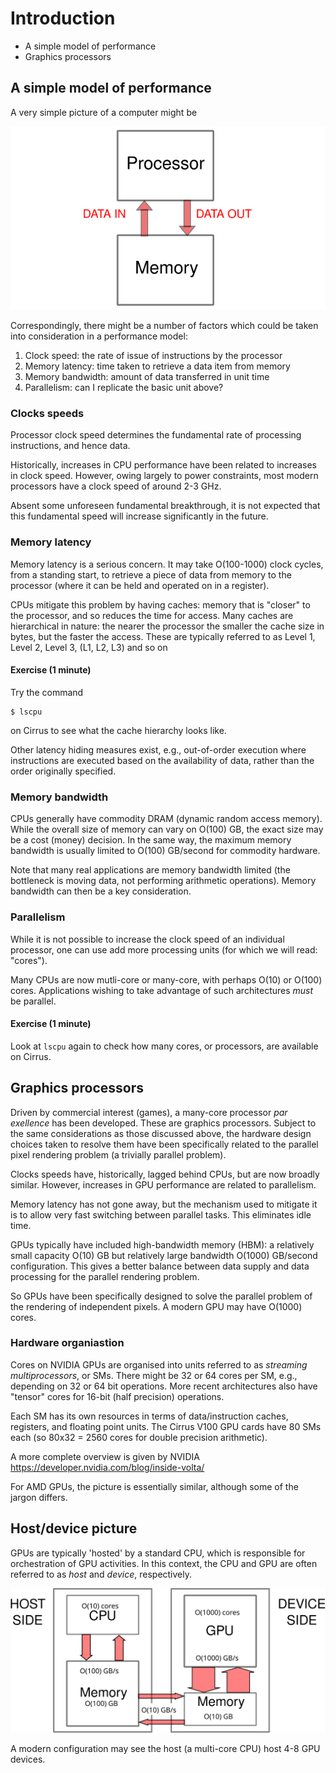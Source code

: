 # Introduction

- A simple model of performance
- Graphics processors

## A simple model of performance

A very simple picture of a computer might be

![A simple picture of CPU/memory](../images/ks-schematic-simple.svg)

Correspondingly, there might be a number of factors which could be
taken into consideration in a performance model:

1. Clock speed: the rate of issue of instructions by the processor
2. Memory latency: time taken to retrieve a data item from memory
3. Memory bandwidth: amount of data transferred in unit time
4. Parallelism: can I replicate the basic unit above?


### Clocks speeds

Processor clock speed determines the fundamental rate of processing
instructions, and hence data.

Historically, increases in CPU performance have been related to increases
in clock speed. However, owing largely to power constraints, most modern
processors have a clock speed of around 2-3 GHz.

Absent some unforeseen fundamental breakthrough, it is not expected that
this fundamental speed will increase significantly in the future.

### Memory latency

Memory latency is a serious concern. It may take O(100-1000)
clock cycles, from a standing start, to retrieve a piece of
data from memory to the processor (where it can be held and
operated on in a register).


CPUs mitigate this problem by having caches: memory that is
"closer" to the processor, and so reduces the time for access.
Many caches are hierarchical in nature: the nearer the processor
the smaller the cache size in bytes, but the faster the access.
These are typically referred to  as Level 1, Level 2, Level 3,
(L1, L2, L3) and so on

#### Exercise (1 minute)

Try the command
```
$ lscpu
```
on Cirrus to see what the cache hierarchy looks like.

Other latency hiding measures exist, e.g., out-of-order execution
where instructions are executed based on the availability of data,
rather than the order originally specified.

### Memory bandwidth

CPUs generally have commodity DRAM (dynamic
random access memory). While the overall size of memory can
vary on O(100) GB, the exact size may be a cost (money) decision.
In the same way, the maximum memory bandwidth is usually limited
to O(100) GB/second for commodity hardware.

Note that many real applications are memory bandwidth limited
(the bottleneck is moving data, not performing arithmetic operations).
Memory bandwidth can then be a key consideration.

### Parallelism

While it is not possible to increase the clock speed of an individual
processor, one can use add more processing units (for which we will
read: "cores").

Many CPUs are now mutli-core or many-core, with perhaps O(10) or O(100)
cores. Applications wishing to take advantage of such architectures
*must* be parallel.

#### Exercise (1 minute)

Look at `lscpu` again to check how many cores, or processors, are
available on Cirrus.


## Graphics processors

Driven by commercial interest (games), a many-core processor *par exellence*
has been developed. These are graphics processors. Subject to the same
considerations as those discussed above, the hardware design choices taken
to resolve them have been specifically related to the parallel pixel
rendering problem (a trivially parallel problem).

Clocks speeds have, historically, lagged behind CPUs, but are now
broadly similar. However, increases in GPU performance are related to
parallelism.

Memory latency has not gone away, but the mechanism used to mitigate it
is to allow very fast switching between parallel tasks. This eliminates
idle time.

GPUs typically have included high-bandwidth memory (HBM): a relatively
small capacity O(10) GB but relatively large bandwidth O(1000) GB/second
configuration. This gives a better balance between data supply and data
processing for the parallel rendering problem.

So GPUs have been specifically designed to solve the parallel problem of
the rendering of independent pixels. A modern GPU may have O(1000) cores.


### Hardware organiastion

Cores on NVIDIA GPUs are organised into units referred to as
*streaming multiprocessors*, or SMs. There might be 32 or
64 cores per SM, e.g., depending on 32 or 64 bit operations.
More recent architectures also have "tensor" cores for 16-bit
(half precision) operations.

Each SM has its own resources in terms of data/instruction caches,
registers, and floating point units.
The Cirrus V100 GPU cards have 80 SMs each (so 80x32 = 2560 cores
for double precision arithmetic).


A more complete overview is given by NVIDIA
https://developer.nvidia.com/blog/inside-volta/

For AMD GPUs, the picture is essentially similar, although some of the
jargon differs.


## Host/device picture

GPUs are typically 'hosted' by a standard CPU, which is responsible
for orchestration of GPU activities. In this context, the CPU and GPU
are often referred to as *host* and *device*, respectively.

![Host/device schematic](../images/ks-schematic-host-device.svg)


A modern configuration may see the host (a multi-core CPU) host 4-8
GPU devices.
